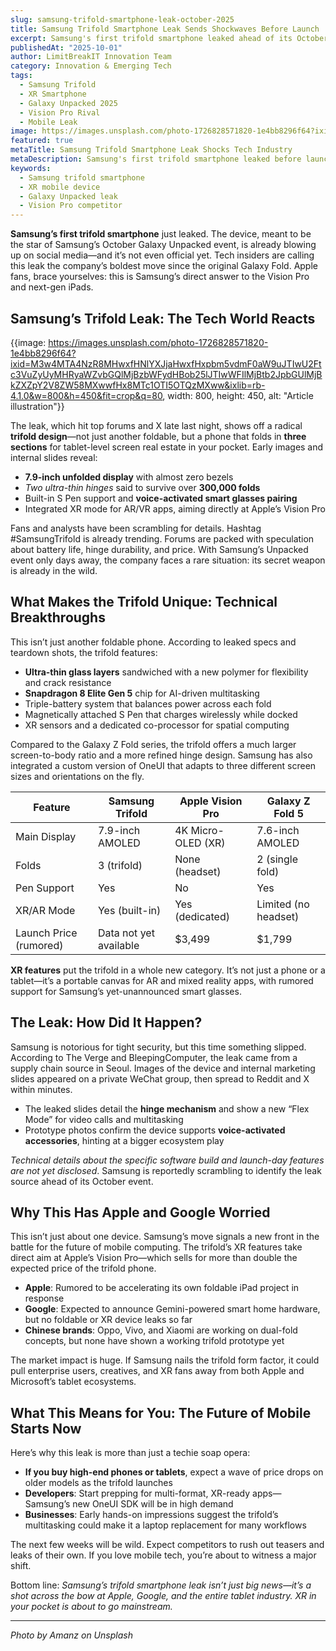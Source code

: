 ```yaml
---
slug: samsung-trifold-smartphone-leak-october-2025
title: Samsung Trifold Smartphone Leak Sends Shockwaves Before Launch
excerpt: Samsung's first trifold smartphone leaked ahead of its October launch, revealing radical design and XR features to rival Apple Vision Pro. Here’s why tech fans are freaking out.
publishedAt: "2025-10-01"
author: LimitBreakIT Innovation Team
category: Innovation & Emerging Tech
tags:
  - Samsung Trifold
  - XR Smartphone
  - Galaxy Unpacked 2025
  - Vision Pro Rival
  - Mobile Leak
image: https://images.unsplash.com/photo-1726828571820-1e4bb8296f64?ixid=M3w4MTA4NzR8MHwxfHNlYXJjaHwxfHxpbm5vdmF0aW9uJTIwU2Ftc3VuZyUyMHRyaWZvbGQlMjBzbWFydHBob25lJTIwWFIlMjBtb2JpbGUlMjBkZXZpY2V8ZW58MXwwfHx8MTc1OTI5OTQzMXww&ixlib=rb-4.1.0&w=1200&h=600&fit=crop&q=80
featured: true
metaTitle: Samsung Trifold Smartphone Leak Shocks Tech Industry
metaDescription: Samsung's first trifold smartphone leaked before launch, showing radical XR features and a bold design to rival Apple Vision Pro. See why this is trending.
keywords:
  - Samsung trifold smartphone
  - XR mobile device
  - Galaxy Unpacked leak
  - Vision Pro competitor
---
```


**Samsung’s first trifold smartphone** just leaked. The device, meant to be the star of Samsung’s October Galaxy Unpacked event, is already blowing up on social media—and it’s not even official yet. Tech insiders are calling this leak the company’s boldest move since the original Galaxy Fold. Apple fans, brace yourselves: this is Samsung’s direct answer to the Vision Pro and next-gen iPads.

## Samsung’s Trifold Leak: The Tech World Reacts


{{image: https://images.unsplash.com/photo-1726828571820-1e4bb8296f64?ixid=M3w4MTA4NzR8MHwxfHNlYXJjaHwxfHxpbm5vdmF0aW9uJTIwU2Ftc3VuZyUyMHRyaWZvbGQlMjBzbWFydHBob25lJTIwWFIlMjBtb2JpbGUlMjBkZXZpY2V8ZW58MXwwfHx8MTc1OTI5OTQzMXww&ixlib=rb-4.1.0&w=800&h=450&fit=crop&q=80, width: 800, height: 450, alt: "Article illustration"}}

The leak, which hit top forums and X late last night, shows off a radical **trifold design**—not just another foldable, but a phone that folds in **three sections** for tablet-level screen real estate in your pocket. Early images and internal slides reveal:

- **7.9-inch unfolded display** with almost zero bezels
- *Two ultra-thin hinges* said to survive over **300,000 folds**
- Built-in S Pen support and **voice-activated smart glasses pairing**
- Integrated XR mode for AR/VR apps, aiming directly at Apple’s Vision Pro

Fans and analysts have been scrambling for details. Hashtag #SamsungTrifold is already trending. Forums are packed with speculation about battery life, hinge durability, and price. With Samsung’s Unpacked event only days away, the company faces a rare situation: its secret weapon is already in the wild.

## What Makes the Trifold Unique: Technical Breakthroughs

This isn’t just another foldable phone. According to leaked specs and teardown shots, the trifold features:

- **Ultra-thin glass layers** sandwiched with a new polymer for flexibility and crack resistance
- **Snapdragon 8 Elite Gen 5** chip for AI-driven multitasking
- Triple-battery system that balances power across each fold
- Magnetically attached S Pen that charges wirelessly while docked
- XR sensors and a dedicated co-processor for spatial computing

Compared to the Galaxy Z Fold series, the trifold offers a much larger screen-to-body ratio and a more refined hinge design. Samsung has also integrated a custom version of OneUI that adapts to three different screen sizes and orientations on the fly.

| Feature                | Samsung Trifold        | Apple Vision Pro      | Galaxy Z Fold 5         |
|-----------------------|-----------------------|----------------------|-------------------------|
| Main Display          | 7.9-inch AMOLED       | 4K Micro-OLED (XR)   | 7.6-inch AMOLED         |
| Folds                 | 3 (trifold)           | None (headset)       | 2 (single fold)         |
| Pen Support           | Yes                   | No                   | Yes                     |
| XR/AR Mode            | Yes (built-in)        | Yes (dedicated)      | Limited (no headset)    |
| Launch Price (rumored)| Data not yet available| $3,499               | $1,799                  |

**XR features** put the trifold in a whole new category. It’s not just a phone or a tablet—it’s a portable canvas for AR and mixed reality apps, with rumored support for Samsung’s yet-unannounced smart glasses.

## The Leak: How Did It Happen?

Samsung is notorious for tight security, but this time something slipped. According to The Verge and BleepingComputer, the leak came from a supply chain source in Seoul. Images of the device and internal marketing slides appeared on a private WeChat group, then spread to Reddit and X within minutes.

- The leaked slides detail the **hinge mechanism** and show a new “Flex Mode” for video calls and multitasking
- Prototype photos confirm the device supports **voice-activated accessories**, hinting at a bigger ecosystem play

*Technical details about the specific software build and launch-day features are not yet disclosed*. Samsung is reportedly scrambling to identify the leak source ahead of its October event.

## Why This Has Apple and Google Worried

This isn’t just about one device. Samsung’s move signals a new front in the battle for the future of mobile computing. The trifold’s XR features take direct aim at Apple’s Vision Pro—which sells for more than double the expected price of the trifold phone.

- **Apple**: Rumored to be accelerating its own foldable iPad project in response
- **Google**: Expected to announce Gemini-powered smart home hardware, but no foldable or XR device leaks so far
- **Chinese brands**: Oppo, Vivo, and Xiaomi are working on dual-fold concepts, but none have shown a working trifold prototype yet

The market impact is huge. If Samsung nails the trifold form factor, it could pull enterprise users, creatives, and XR fans away from both Apple and Microsoft’s tablet ecosystems.

## What This Means for You: The Future of Mobile Starts Now

Here’s why this leak is more than just a techie soap opera:

- **If you buy high-end phones or tablets**, expect a wave of price drops on older models as the trifold launches
- **Developers**: Start prepping for multi-format, XR-ready apps—Samsung’s new OneUI SDK will be in high demand
- **Businesses**: Early hands-on impressions suggest the trifold’s multitasking could make it a laptop replacement for many workflows

The next few weeks will be wild. Expect competitors to rush out teasers and leaks of their own. If you love mobile tech, you’re about to witness a major shift.

Bottom line: *Samsung’s trifold smartphone leak isn’t just big news—it’s a shot across the bow at Apple, Google, and the entire tablet industry. XR in your pocket is about to go mainstream.*

---

*Photo by Amanz on Unsplash*

